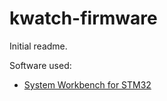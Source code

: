 # kwatch-firmware

Initial readme.

Software used:
* [System Workbench for STM32](http://www.openstm32.org/System+Workbench+for+STM32)
